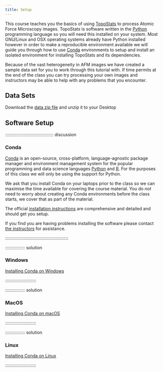 ```yaml
---
title: Setup
---
```


This course teaches you the basics of using [TopoStats][topostats] to process Atomic Force Microscopy images. TopoStats
is software written in the [Python][python] programming language so you will need this installed on your system. Most
GNU/Linux and OSX operating systems already have Python installed however in order to make a reproducible environment
available we will guide you through how to use [Conda][conda] environments to setup and install an isolated environment
for installing TopoStats and its dependencies.

Because of the vast heterogeneity in AFM images we have created a sample data set for you to work through this tutorial
with. If time permits at the end of the class you can try processing your own images and instructors may be able to help
with any problems that you encounter.

## Data Sets

<!--
FIXME: place any data you want learners to use in `episodes/data` and then use
       a relative link ( [data zip file](data/lesson-data.zip) ) to provide a
       link to it, replacing the example.com link.
-->
Download the [data zip file](data/topostats-data.zip) and unzip it to your Desktop

## Software Setup

::::::::::::::::::::::::::::::::::::::: discussion

### Conda

[Conda][conda] is an open-source, cross-platform, language-agnostic package manager and environment
management system for the popular programming and data science languages [Python][python] and [R][r]. For the purposes
of this class we will only be using the support for Python.

We ask that you install Conda on your laptops prior to the class so we can maximise the time available for covering the
course material. You do _not_ need to worry about creating any Conda environments before the class starts, we cover that
as part of the material.

The official [installation instructions](https://docs.conda.io/projects/conda/en/stable/user-guide/install/index.html)
are comprehensive and detailed and should get you setup.

If you find you are having problems installing the software please contact [the
instructors](mailto:topostats@sheffield.ac.uk) for assistance.

:::::::::::::::::::::::::::::::::::::::::::::::::::

:::::::::::::::: solution

### Windows

[Installing Conda on Windows](https://docs.conda.io/projects/conda/en/stable/user-guide/install/windows.html)

:::::::::::::::::::::::::

:::::::::::::::: solution

### MacOS

[Installing Conda on macOS](https://docs.conda.io/projects/conda/en/stable/user-guide/install/macos.html)

:::::::::::::::::::::::::


:::::::::::::::: solution

### Linux

[Installing Conda on Linux](https://docs.conda.io/projects/conda/en/stable/user-guide/install/linux.html)

:::::::::::::::::::::::::

[conda]: https://docs.conda.io/en/latest/
[python]: https://www.python.org
[r]: https://www.r-project.org/
[topostats]: https://afm-spm.github.io/TopoStats

